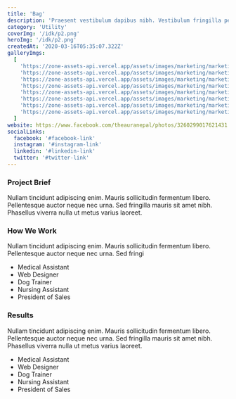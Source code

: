 ```yaml
---
title: 'Bag'
description: 'Praesent vestibulum dapibus nibh. Vestibulum fringilla pede sit amet augue. '
category: 'Utility'
coverImg: '/idk/p2.png'
heroImg: '/idk/p2.png'
createdAt: '2020-03-16T05:35:07.322Z'
galleryImgs:
  [
    'https://zone-assets-api.vercel.app/assets/images/marketing/marketing_1.jpg',
    'https://zone-assets-api.vercel.app/assets/images/marketing/marketing_2.jpg',
    'https://zone-assets-api.vercel.app/assets/images/marketing/marketing_3.jpg',
    'https://zone-assets-api.vercel.app/assets/images/marketing/marketing_4.jpg',
    'https://zone-assets-api.vercel.app/assets/images/marketing/marketing_5.jpg',
    'https://zone-assets-api.vercel.app/assets/images/marketing/marketing_6.jpg',
    'https://zone-assets-api.vercel.app/assets/images/marketing/marketing_7.jpg',
    'https://zone-assets-api.vercel.app/assets/images/marketing/marketing_8.jpg',
  ]
website: https://www.facebook.com/theauranepal/photos/3260299017621431
socialLinks:
  facebook: '#facebook-link'
  instagram: '#instagram-link'
  linkedin: '#linkedin-link'
  twitter: '#twitter-link'
---
```


### Project Brief

Nullam tincidunt adipiscing enim. Mauris sollicitudin fermentum libero. Pellentesque auctor neque nec urna. Sed fringilla mauris sit amet nibh. Phasellus viverra nulla ut metus varius laoreet.

### How We Work

Nullam tincidunt adipiscing enim. Mauris sollicitudin fermentum libero. Pellentesque auctor neque nec urna. Sed fringi

- Medical Assistant
- Web Designer
- Dog Trainer
- Nursing Assistant
- President of Sales

### Results

Nullam tincidunt adipiscing enim. Mauris sollicitudin fermentum libero. Pellentesque auctor neque nec urna. Sed fringilla mauris sit amet nibh. Phasellus viverra nulla ut metus varius laoreet.

- Medical Assistant
- Web Designer
- Dog Trainer
- Nursing Assistant
- President of Sales
